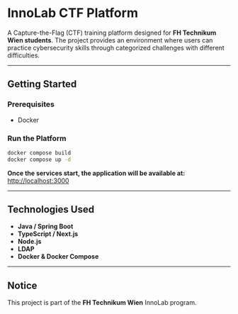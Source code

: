 

# InnoLab CTF Platform

A Capture-the-Flag (CTF) training platform designed for **FH Technikum Wien students**.
The project provides an environment where users can practice cybersecurity skills through categorized challenges with different difficulties.

---


## Getting Started

### Prerequisites

* Docker

### Run the Platform

```bash
docker compose build 
docker compose up -d
```

**Once the services start, the application will be available at:**
[http://localhost:3000](http://localhost:3000)


---

## Technologies Used

* **Java / Spring Boot**
* **TypeScript / Next.js**
* **Node.js**
* **LDAP**
* **Docker & Docker Compose**

---

## Notice

This project is part of the **FH Technikum Wien** InnoLab program.





